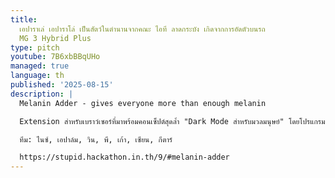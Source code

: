 ```yaml
---
title:
  เอปาราเล่ เอปาราโล่ เป็นสัตว์ในตำนานจากคณะ ไอที ลาดกระบัง เกิดจากการอัดตัวบนรถ
  MG 3 Hybrid Plus
type: pitch
youtube: 7B6xbBBqUHo
managed: true
language: th
published: '2025-08-15'
description: |
  Melanin Adder - gives everyone more than enough melanin

  Extension สำหรับเบราว์เซอร์ที่มาพร้อมคอนเซ็ปต์สุดล้ำ "Dark Mode สำหรับมวลมนุษย์" โดยโปรแกรมจะทำการตรวจจับใบหน้าของบุคคลในรูปภาพบนเว็บไซต์ต่างๆ และปรับสีผิวให้เข้มขึ้นอย่างถ้วนหน้า เป็นโปรเจกต์ที่นำเสนอแนวคิดสุดโต่งและเสียดสีประเด็นเรื่อง AI Bias ด้วยอารมณ์ขัน ทำให้ทุกหน้าเว็บที่คุณเข้าชมมีหน้าตาเปลี่ยนไปอย่างคาดไม่ถึง

  ทีม: ไนซ์, เอปาล์ม, วิน, พี, เก้า, เซียน, กีตาร์

  https://stupid.hackathon.in.th/9/#melanin-adder
---
```

